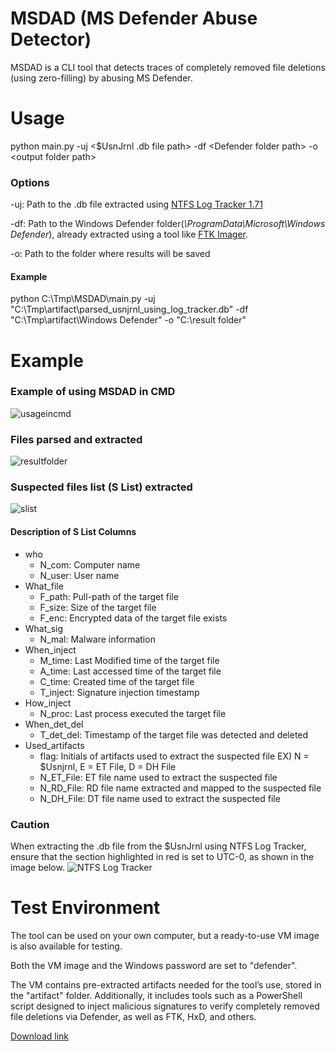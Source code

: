 # MSDAD (MS Defender Abuse Detector)
MSDAD is a CLI tool that detects traces of completely removed file deletions (using zero-filling) by abusing MS Defender.


# Usage
python main.py -uj \<$UsnJrnl .db file path\> -df \<Defender folder path\> -o \<output folder path\>

### Options
-uj: Path to the .db file extracted using [NTFS Log Tracker 1.71](https://sites.google.com/site/forensicnote/ntfs-log-tracker?pli=1)

-df: Path to the Windows Defender folder(_\\ProgramData\\Microsoft\\Windows Defender_), already extracted using a tool like [FTK Imager](https://www.exterro.com/ftk-product-downloads/ftk-imager-version-4-7-1). 

-o: Path to the folder where results will be saved


#### Example
python C:\Tmp\MSDAD\main.py -uj "C:\Tmp\artifact\parsed_usnjrnl_using_log_tracker.db" -df "C:\Tmp\artifact\Windows Defender\" -o "C:\result folder\"

# Example

### Example of using MSDAD in CMD
![usageincmd](https://github.com/user-attachments/assets/48b17d00-8bce-402b-a7b5-b86f16b47301)


### Files parsed and extracted
![resultfolder](https://github.com/user-attachments/assets/a71e8565-c7c7-43a0-bebc-eea0235e8beb)

### Suspected files list (S List) extracted
![slist](https://github.com/user-attachments/assets/66399f94-6293-4fb7-957d-e7269363d53b)
  #### Description of S List Columns
  - who
    - N_com:     Computer name
    - N_user:    User name
  - What_file
    - F_path:    Pull-path of the target file
    - F_size:    Size of the target file
    - F_enc:     Encrypted data of the target file exists
  - What_sig
    - N_mal:     Malware information
  - When_inject
    - M_time:    Last Modified time of the target file
    - A_time:    Last accessed time of the target file
    - C_time:    Created time of the target file
    - T_inject:  Signature injection timestamp
  - How_inject
    - N_proc:    Last process executed the target file
  - When_det_del
    - T_det_del: Timestamp of the target file was detected and deleted
  - Used_artifacts
    - flag:      Initials of artifacts used to extract the suspected file EX) N = $Usnjrnl, E = ET File, D = DH File
    - N_ET_File: ET file name used to extract the suspected file
    - N_RD_File: RD file name extracted and mapped to the suspected file
    - N_DH_File: DT file name used to extract the suspected file

### Caution
When extracting the .db file from the $UsnJrnl using NTFS Log Tracker, ensure that the section highlighted in red is set to UTC-0, as shown in the image below.
![NTFS Log Tracker](https://github.com/user-attachments/assets/dfebe4a0-0e90-4b61-a5d8-676687a80bbd)


# Test Environment
The tool can be used on your own computer, but a ready-to-use VM image is also available for testing.

Both the VM image and the Windows password are set to "defender".

The VM contains pre-extracted artifacts needed for the tool’s use, stored in the "artifact" folder. Additionally, it includes tools such as a PowerShell script designed to inject malicious signatures to verify completely removed file deletions via Defender, as well as FTK, HxD, and others.

[Download link](https://drive.google.com/file/d/1gguPEA48V552HW5HNlvHHQ0ztBsXWCgH/view?usp=sharing)